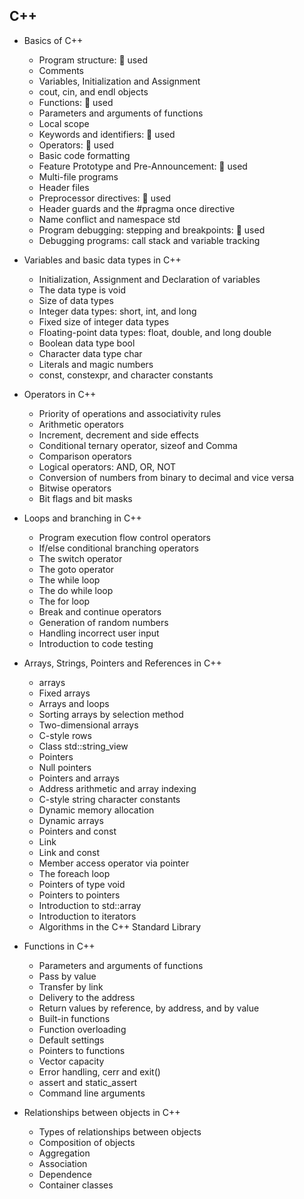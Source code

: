 ## C++

- Basics of C++
  - Program structure: 🙋 used
  - Comments
  - Variables, Initialization and Assignment
  - cout, cin, and endl objects
  - Functions: 🙋 used
  - Parameters and arguments of functions
  - Local scope
  - Keywords and identifiers: 🙋 used
  - Operators: 🙋 used
  - Basic code formatting
  - Feature Prototype and Pre-Announcement: 🙋 used
  - Multi-file programs
  - Header files
  - Preprocessor directives: 🙋 used
  - Header guards and the #pragma once directive
  - Name conflict and namespace std
  - Program debugging: stepping and breakpoints: 🙋 used
  - Debugging programs: call stack and variable tracking

- Variables and basic data types in C++
  - Initialization, Assignment and Declaration of variables
  - The data type is void
  - Size of data types
  - Integer data types: short, int, and long
  - Fixed size of integer data types
  - Floating-point data types: float, double, and long double
  - Boolean data type bool
  - Character data type char
  - Literals and magic numbers
  - const, constexpr, and character constants

- Operators in C++
  - Priority of operations and associativity rules
  - Arithmetic operators
  - Increment, decrement and side effects
  - Conditional ternary operator, sizeof and Comma
  - Comparison operators
  - Logical operators: AND, OR, NOT
  - Conversion of numbers from binary to decimal and vice versa
  - Bitwise operators
  - Bit flags and bit masks

- Loops and branching in C++
    - Program execution flow control operators
    - If/else conditional branching operators
    - The switch operator
    - The goto operator
    - The while loop
    - The do while loop
    - The for loop
    - Break and continue operators
    - Generation of random numbers
    - Handling incorrect user input
    - Introduction to code testing

- Arrays, Strings, Pointers and References in C++
  - arrays
  - Fixed arrays
  - Arrays and loops
  - Sorting arrays by selection method
  - Two-dimensional arrays
  - C-style rows
  - Class std::string_view
  - Pointers
  - Null pointers
  - Pointers and arrays
  - Address arithmetic and array indexing
  - C-style string character constants
  - Dynamic memory allocation
  - Dynamic arrays
  - Pointers and const
  - Link
  - Link and const
  - Member access operator via pointer
  - The foreach loop
  - Pointers of type void
  - Pointers to pointers
  - Introduction to std::array
  - Introduction to iterators
  - Algorithms in the C++ Standard Library

- Functions in C++
  - Parameters and arguments of functions
  - Pass by value
  - Transfer by link
  - Delivery to the address
  - Return values by reference, by address, and by value
  - Built-in functions
  - Function overloading
  - Default settings
  - Pointers to functions
  - Vector capacity
  - Error handling, cerr and exit()
  - assert and static_assert
  - Command line arguments

- Relationships between objects in C++
  - Types of relationships between objects
  - Composition of objects
  - Aggregation
  - Association
  - Dependence
  - Container classes
